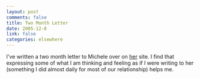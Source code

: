 ```yaml
--- 
layout: post
comments: false
title: Two Month Letter
date: 2005-12-8
link: false
categories: elsewhere
---
```

I've written a two month letter to Michele over on <a href="http://andifyoudidknow.com" title="And If You Did Know?">her</a> site. I find that expressing some of what I am thinking and feeling as if I were writing to her (something I did almost daily for most of our relationship) helps me.
